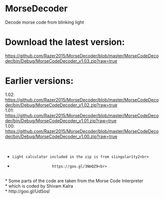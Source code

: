 # MorseDecoder
Decode morse code from blinking light
<br>
# Download the latest version: 
https://github.com/Razer2015/MorseDecoder/blob/master/MorseCodeDecoder/bin/Debug/MorseCodeDecoder_v1.03.zip?raw=true
<br>
# Earlier versions:
1.02: https://github.com/Razer2015/MorseDecoder/blob/master/MorseCodeDecoder/bin/Debug/MorseCodeDecoder_v1.02.zip?raw=true <br>
1.01: https://github.com/Razer2015/MorseDecoder/blob/master/MorseCodeDecoder/bin/Debug/MorseCodeDecoder_v1.01.zip?raw=true <br>
1.00: https://github.com/Razer2015/MorseDecoder/blob/master/MorseCodeDecoder/bin/Debug/MorseCodeDecoder_v1.00.zip?raw=true <br>
<br>
<br>

*     Light calculator included in the zip is from s1ingular1ty2<br>
*                       https://goo.gl/3NmQZ9<br>
<br>
*    Some parts of the code are taken from the Morse Code Interpreter<br>
*                      which is coded by Shivam Kalra<br>
*                           http://goo.gl/UdSosl<br>
